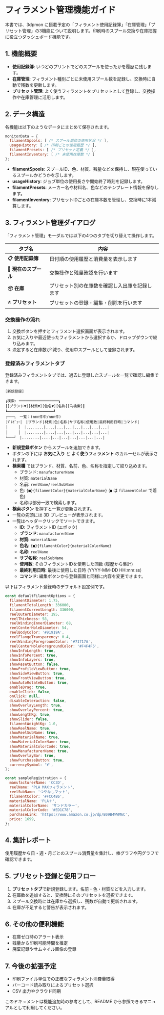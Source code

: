 # フィラメント管理機能ガイド

本書では、3dpmon に搭載予定の「フィラメント使用記録簿」「在庫管理」「プリセット管理」の3機能について説明します。印刷時のスプール交換や在庫把握に役立つダッシュボード機能です。

## 1. 機能概要
- **使用記録簿**: いつどのプリントでどのスプールを使ったかを履歴に残します。
- **在庫管理**: フィラメント種別ごとに未使用スプール数を記録し、交換時に自動で残数を更新します。
- **プリセット管理**: よく使うフィラメントをプリセットとして登録し、交換操作や在庫管理に活用します。

## 2. データ構造
各機能は以下のようなデータにまとめて保存されます。
```javascript
monitorData = {
  filamentSpools: [ /* スプール単位の使用状況 */ ],
  usageHistory: [ /* 印刷ごとの使用履歴 */ ],
  filamentPresets: [ /* プリセット定義 */ ],
  filamentInventory: [ /* 未使用在庫数 */ ]
};
```
- **filamentSpools**: スプールID、色、材質、残量などを保持し、現在使っているスプールかどうかを示します。
- **usageHistory**: ジョブ単位の使用長さや開始終了時刻を記録します。
- **filamentPresets**: メーカー名や材料名、色などのテンプレート情報を保存します。
- **filamentInventory**: プリセットIDごとの在庫本数を管理し、交換時に1本減算します。

## 3. フィラメント管理ダイアログ
「フィラメント管理」モーダルでは以下の4つのタブを切り替えて操作します。

| タブ名 | 内容 |
| --- | --- |
| **📋 使用記録簿** | 日付順の使用履歴と消費量を表示します |
| **🧵 現在のスプール** | 交換操作と残量確認を行います |
| **📦 在庫** | プリセット別の在庫数を確認し入出庫を記録します |
| **⭐ プリセット** | プリセットの登録・編集・削除を行います |

### 交換操作の流れ
1. 交換ボタンを押すとフィラメント選択画面が表示されます。
2. お気に入りや最近使ったフィラメントから選択するか、ドロップダウンで絞り込みます。
3. 決定すると在庫数が1減り、使用中スプールとして登録されます。

### 登録済みフィラメントタブ

登録済みフィラメントタブでは、過去に登録したスプールを一覧で確認し編集できます。

```
[新規登録]

┏検索: ━━━━━━━━━━━━━━━━━━┓
┃[ブランド▼][材質▼][色名▼][名称][🔍検索]┃
┗━━━━━━━━━━━━━━━━━━━━━┛
┌───┐　一覧：(nnn件中/nnn件)
│ﾌﾟﾚﾋﾞｭｰ│　|ブランド|材質|色|名称|サブ名称|使用数|最終利用日時|コマンド|
│　　　│　|........|....|...|...|...|...|...|...|
│　　　│　|........|....|...|...|...|...|...|...|
└───┘　|........|....|...|...|...|...|...|...|
```

 - **新規登録ボタン** からスプールを追加できます。
 - ボタンの下には **お気に入り** と **よく使うフィラメント** のカルーセルが表示されます。
- **検索欄** ではブランド、材質、名前、色、名称を指定して絞り込めます。
  - ブランド: `manufacturerName`
  - 材質: `materialName`
  - 名前: `reelName/reelSubName`
  - 色: `{■}{filamentColor}{materialColorName}` (`■` は `filamentColor` で着色)
  - 名称は部分一致で検索します。
- **検索ボタン** を押すと一覧が更新されます。
- 一覧の先頭には 3D プレビューが表示されます。
- 一覧はヘッダークリックでソートできます。
  - **ID**: フィラメントID (エポック)
  - **ブランド**: `manufacturerName`
  - **材質**: `materialName`
  - **色名**: `{■}{filamentColor}{materialColorName}`
  - **名称**: `reelName`
  - **サブ名称**: `reelSubName`
  - **使用数**: そのフィラメントIDを使用した回数 (履歴から集計)
  - **最終利用日時**: 最後に使用した日時 (YYYY-MM-DD HH:mm:ss)
  - **コマンド**: 編集ボタンから登録画面と同様に内容を変更できます。

以下はフィラメント登録時のデフォルト設定例です。
```javascript
const defaultFilamentOptions = {
  filamentDiameter: 1.75,
  filamentTotalLength: 336000,
  filamentCurrentLength: 336000,
  reelOuterDiameter: 195,
  reelThickness: 58,
  reelWindingInnerDiameter: 68,
  reelCenterHoleDiameter: 54,
  reelBodyColor: '#91919A',
  reelFlangeTransparency: 0.4,
  reelWindingForegroundColor: '#71717A',
  reelCenterHoleForegroundColor: '#F4F4F5',
  showInfoLength: true,
  showInfoPercent: true,
  showInfoLayers: true,
  showResetButton: false,
  showProfileViewButton: true,
  showSideViewButton: true,
  showFrontViewButton: true,
  showAutoRotateButton: true,
  enableDrag: true,
  enableClick: false,
  onClick: null,
  disableInteraction: false,
  showOverlayLength: true,
  showOverlayPercent: true,
  showLengthKg: true,
  showSlider: false,
  filamentWeightKg: 1.0,
  showReelName: true,
  showReelSubName: true,
  showMaterialName: true,
  showMaterialColorName: true,
  showMaterialColorCode: true,
  showManufacturerName: true,
  showOverlayBar: true,
  showPurchaseButton: true,
  currencySymbol: '¥',
};

const sampleRegistration = {
  manufacturerName: 'CC3D',
  reelName: 'PLA MAXフィラメント',
  reelSubName: 'つやなしマット',
  filamentColor: '#FCC4B6',
  materialName: 'PLA＋',
  materialColorName: 'サンドカラー',
  materialColorCode: '#ED1C78',
  purchaseLink: 'https://www.amazon.co.jp/dp/B09B4WWM6C',
  price: 1699,
};
```

## 4. 集計レポート
使用履歴から日・週・月ごとのスプール消費量を集計し、棒グラフや円グラフで確認できます。

## 5. プリセット登録と使用フロー
1. **プリセットタブ**で新規登録します。名前・色・材質などを入力します。
2. 在庫数を追加すると、交換時にそのプリセットを選択できます。
3. スプール交換時には在庫から選択し、残数が自動で更新されます。
4. 在庫が不足すると警告が表示されます。

## 6. その他の便利機能
- 在庫ゼロ時のアラート表示
- 残量から印刷可能時間を推定
- 廃棄記録やサムネイル画像の登録

## 7. 今後の拡張予定
- 印刷ファイル単位での正確なフィラメント消費量取得
- バーコード読み取りによるプリセット選択
- CSV 出力やクラウド同期

このドキュメントは機能追加時の参考として、README から参照できるマニュアルとして利用してください。
